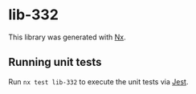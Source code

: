 # lib-332

This library was generated with [Nx](https://nx.dev).

## Running unit tests

Run `nx test lib-332` to execute the unit tests via [Jest](https://jestjs.io).
